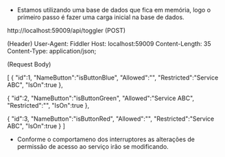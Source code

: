 - Estamos utilizando uma base de dados que fica em memória, logo o primeiro passo é fazer uma carga inicial na  base de dados.

 http://localhost:59009/api/toggler (POST)

(Header)
User-Agent: Fiddler
Host: localhost:59009
Content-Length: 35
Content-Type: application/json;

(Request Body)

[
{
"id":1,
"NameButton":"isButtonBlue",
"Allowed":"",
"Restricted":"Service ABC",
"IsOn":true
},

{
"id":2,
"NameButton":"isButtonGreen",
"Allowed":"Service ABC",
"Restricted":"",
"IsOn":true
},

{
"id":3,
"NameButton":"isButtonRed",
"Allowed":"",
"Restricted":"Service ABC",
"IsOn":true
}
]



-  Conforme o comportameno dos interruptores as alterações de permissão de acesso ao serviço irão se modificando.

 
